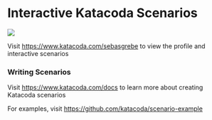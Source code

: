 # Interactive Katacoda Scenarios

[![](http://shields.katacoda.com/katacoda/sebasgrebe/count.svg)](https://www.katacoda.com/sebasgrebe "Get your profile on Katacoda.com")

Visit https://www.katacoda.com/sebasgrebe to view the profile and interactive scenarios

### Writing Scenarios
Visit https://www.katacoda.com/docs to learn more about creating Katacoda scenarios

For examples, visit https://github.com/katacoda/scenario-example
